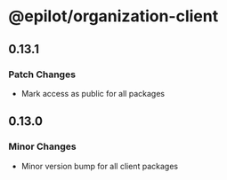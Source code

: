 # @epilot/organization-client

## 0.13.1

### Patch Changes

- Mark access as public for all packages

## 0.13.0

### Minor Changes

- Minor version bump for all client packages
